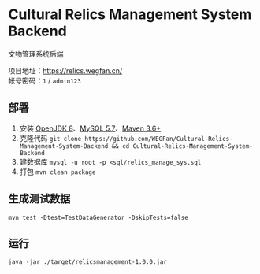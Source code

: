 # Cultural Relics Management System Backend

文物管理系统后端

项目地址：<https://relics.wegfan.cn/>  
帐号密码：`1` / `admin123`

## 部署

1. 安装 [OpenJDK 8](https://openjdk.java.net/)、[MySQL 5.7](https://www.mysql.com/)、[Maven 3.6+](https://maven.apache.org/)
2. 克隆代码 `git clone https://github.com/WEGFan/Cultural-Relics-Management-System-Backend && cd Cultural-Relics-Management-System-Backend`
3. 建数据库 `mysql -u root -p <sql/relics_manage_sys.sql`
4. 打包 `mvn clean package`

## 生成测试数据

`mvn test -Dtest=TestDataGenerator -DskipTests=false`

## 运行

`java -jar ./target/relicsmanagement-1.0.0.jar`
